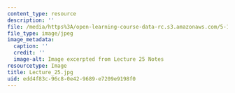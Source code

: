 ```yaml
---
content_type: resource
description: ''
file: /media/https%3A/open-learning-course-data-rc.s3.amazonaws.com/5-111sc-principles-of-chemical-science-fall-2014/edd4f83c96c80e429689e7209e9198f0_Lecture_25.jpg
file_type: image/jpeg
image_metadata:
  caption: ''
  credit: ''
  image-alt: Image excerpted from Lecture 25 Notes
resourcetype: Image
title: Lecture_25.jpg
uid: edd4f83c-96c8-0e42-9689-e7209e9198f0
---
```

